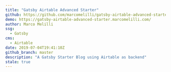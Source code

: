 ```yaml
---
title: "Gatsby Airtable Advanced Starter"
github: https://github.com/marcomelilli/gatsby-airtable-advanced-starter
demo: https://gatsby-airtable-advanced-starter.marcomelilli.com/
author: Marco Melilli
ssg:
  - Gatsby
cms:
  - Airtable
date: 2019-07-04T19:41:10Z
github_branch: master
description: "A Gatsby Starter Blog using Airtable as backend"
stale: true
---
```

